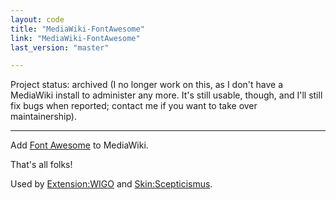 ```yaml
---
layout: code
title: "MediaWiki-FontAwesome"
link: "MediaWiki-FontAwesome"
last_version: "master"

---
```


Project status: archived (I no longer work on this, as I don't have a MediaWiki
install to administer any more. It's still usable, though, and I'll still
fix bugs when reported; contact me if you want to take over maintainership).

-----------------------------------------

Add [Font Awesome](https://fortawesome.github.io/Font-Awesome/) to MediaWiki.

That's all folks!

Used by [Extension:WIGO](https://www.mediawiki.org/wiki/Extension:WIGO) and [Skin:Scepticismus](https://www.mediawiki.org/wiki/Skin:Scepticismus).

